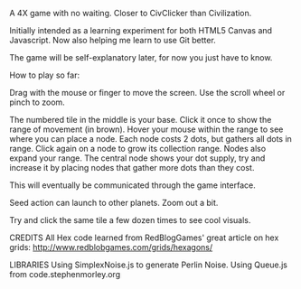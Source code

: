 A 4X game with no waiting. Closer to CivClicker than Civilization.

Initially intended as a learning experiment for both HTML5 Canvas and Javascript.
Now also helping me learn to use Git better.

The game will be self-explanatory later, for now you just have to know.

How to play so far:

Drag with the mouse or finger to move the screen.
Use the scroll wheel or pinch to zoom.


The numbered tile in the middle is your base.
Click it once to show the range of movement (in brown).
Hover your mouse within the range to see where you can place a node.
Each node costs 2 dots, but gathers all dots in range.
Click again on a node to grow its collection range.
Nodes also expand your range.
The central node shows your dot supply, try and increase it by placing nodes that gather more dots than they cost.

This will eventually be communicated through the game interface.

Seed action can launch to other planets. Zoom out a bit.

Try and click the same tile a few dozen times to see cool visuals.

CREDITS
All Hex code learned from RedBlogGames' great article on hex grids:
http://www.redblobgames.com/grids/hexagons/

LIBRARIES
Using SimplexNoise.js to generate Perlin Noise.
Using Queue.js from code.stephenmorley.org

